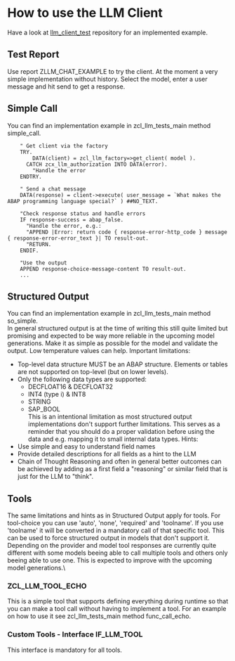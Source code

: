 # How to use the LLM Client

Have a look at [llm_client_test](https://github.com/abap-ai/llm_client_tests) repository for an implemented example.

## Test Report

Use report ZLLM_CHAT_EXAMPLE to try the client. At the moment a very simple implementation without history. Select the model, enter a user message and hit send to get a response.

## Simple Call

You can find an implementation example in zcl_llm_tests_main method simple_call.

```abap
    " Get client via the factory
    TRY.
        DATA(client) = zcl_llm_factory=>get_client( model ).
      CATCH zcx_llm_authorization INTO DATA(error).
        "Handle the error
    ENDTRY.

    " Send a chat message
    DATA(response) = client->execute( user_message = `What makes the ABAP programming language special?` ) ##NO_TEXT.

    "Check response status and handle errors
    IF response-success = abap_false.
      "Handle the error, e.g.:
      "APPEND |Error: return code { response-error-http_code } message { response-error-error_text }| TO result-out.
      "RETURN.
    ENDIF.

    "Use the output
    APPEND response-choice-message-content TO result-out.
    ...
```

## Structured Output

You can find an implementation example in zcl_llm_tests_main method so_simple.\
In general structured output is at the time of writing this still quite limited but promising and expected to be way more reliable in the upcoming model generations. Make it as simple as possible for the model and validate the output. Low temperature values can help.
Important limitations:

- Top-level data structure MUST be an ABAP structure. Elements or tables are not supported on top-level (but on lower levels).
- Only the following data types are supported:
  - DECFLOAT16 & DECFLOAT32
  - INT4 (type i) & INT8
  - STRING
  - SAP_BOOL\
    This is an intentional limitation as most structured output implementations don't support further limitations. This serves as a reminder that you should do a proper validation before using the data and e.g. mapping it to small internal data types.
Hints:
- Use simple and easy to understand field names
- Provide detailed descriptions for all fields as a hint to the LLM
- Chain of Thought Reasoning and often in general better outcomes can be achieved by adding as a first field a "reasoning" or similar field that is just for the LLM to "think".

## Tools

The same limitations and hints as in Structured Output apply for tools. For tool-choice you can use 'auto', 'none', 'required' and 'toolname'. If you use 'toolname' it will be converted in a mandatory call of that specific tool. This can be used to force structured output in models that don't support it.\
Depending on the provider and model tool responses are currently quite different with some models beeing able to call multiple tools and others only beeing able to use one. This is expected to improve with the upcoming model generations.\

### ZCL_LLM_TOOL_ECHO

This is a simple tool that supports defining everything during runtime so that you can make a tool call without having to implement a tool. For an example on how to use it see zcl_llm_tests_main method func_call_echo.

### Custom Tools - Interface IF_LLM_TOOL

This interface is mandatory for all tools.
